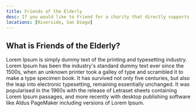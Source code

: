 ```yaml
---
title: Friends of the Elderly
desc: If you would like to Friend for a charity that directly supports older people who might be lonely, take a look at our various available programs.
locations: [Riverside, San Diego]
---
```


## What is Friends of the Elderly?
Lorem Ipsum is simply dummy text of the printing and typesetting industry. Lorem Ipsum has been the industry's standard dummy text ever since the 1500s, when an unknown printer took a galley of type and scrambled it to make a type specimen book. It has survived not only five centuries, but also the leap into electronic typesetting, remaining essentially unchanged. It was popularised in the 1960s with the release of Letraset sheets containing Lorem Ipsum passages, and more recently with desktop publishing software like Aldus PageMaker including versions of Lorem Ipsum.